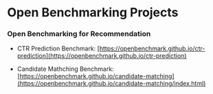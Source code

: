 # Open Benchmarking Projects

### Open Benchmarking for Recommendation

+ CTR Prediction Benchmark: [https://openbenchmark.github.io/ctr-prediction](https://openbenchmark.github.io/ctr-prediction)

+ Candidate Mathching Benchmark: [https://openbenchmark.github.io/candidate-matching](https://openbenchmark.github.io/candidate-matching/index.html)


